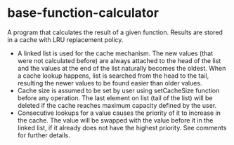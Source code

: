 # base-function-calculator
A program that calculates the result of a given function. Results are stored in a cache with LRU replacement policy. 

- A linked list is used for the cache mechanism. The new values (that were not calculated before) are always attached to the head of the list and the values at the end of the list naturally becomes the oldest. When a cache lookup happens, list is searched from the head to the tail, resulting the newer values to be found easier than older values.
- Cache size is assumed to be set by user using setCacheSize function before any operation. The last element on list (tail of the list) will be deleted if the cache reaches maximum capacity defined by the user.
- Consecutive lookups for a value causes the priority of it to increase in the cache. The value will be swapped with the value before it in the linked list, if it already does not have the highest priority. See comments for further details.
